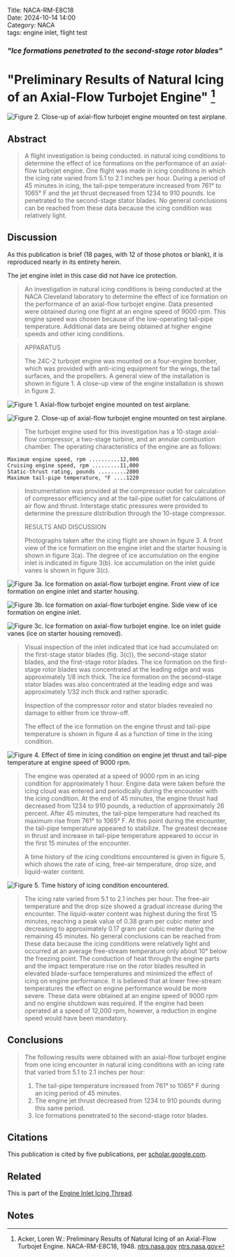 Title: NACA-RM-E8C18     
Date: 2024-10-14 14:00  
Category: NACA  
tags: engine inlet, flight test   

### _"Ice formations penetrated to the second-stage rotor blades"_  

# "Preliminary Results of Natural Icing of an Axial-Flow Turbojet Engine" [^1]  

![Figure 2. Close-up of axial-flow turbojet engine mounted on test airplane.](/images%2FNACA-RM-E8C18%2FFigure%202.png)  

## Abstract  

>A flight investigation is being conducted. in natural icing conditions 
to determine the effect of ice formations on the performance
of an axial-flow turbojet engine. One flight was made in icing conditions 
in which the icing rate varied from 5.1 to 2.1 inches per hour.
During a period of 45 minutes in icing, the tail-pipe temperature
increased from 761° to 1065° F and the jet thrust decreased from 1234
to 910 pounds. Ice penetrated to the second-stage stator blades.
No general conclusions can be reached from these data because
the icing condition was relatively light.  

## Discussion  

As this publication is brief (18 pages, with 12 of those photos or blank), 
it is reproduced nearly in its entirety herein.  

The jet engine inlet in this case did not have ice protection.  

>An investigation in natural icing conditions is being conducted 
at the NACA Cleveland laboratory to determine the effect of
ice formation on the performance of an axial-flow turbojet engine.
Data presented were obtained during one flight at an engine speed
of 9000 rpm. This engine speed was chosen because of the low-operating 
tail-pipe temperature. Additional data are being obtained
at higher engine speeds and other icing conditions.  

>APPARATUS  
> 
>The 24C-2 turbojet engine was mounted on a four-engine bomber,
which was provided with anti-icing equipment for the wings, the tail
surfaces, and the propellers. A general view of the installation is
shown in figure 1. A close-up view of the engine installation is
shown in figure 2. 

![Figure 1. Axial-flow turbojet engine mounted on test airplane.](/images%2FNACA-RM-E8C18%2FFigure%201.png)  

![Figure 2. Close-up of axial-flow turbojet engine mounted on test airplane.](/images%2FNACA-RM-E8C18%2FFigure%202.png)  
 
>The turbojet engine used for this investigation
has a 10-stage axial-flow compressor, a two-stage turbine, and an
annular combustion chamber. The operating characteristics of the
engine are as follows:  

```text
Maximum engine speed, rpm ..........12,000
Cruising engine speed, rpm .........11,000
Static-thrust rating, pounds .........2800
Maximum tail-pipe temperature, °F ....1220
```

>Instrumentation was provided at the compressor outlet for calculation 
of compressor efficiency and at the tail-pipe outlet for
calculations of air flow and thrust. Interstage static pressures
were provided to determine the pressure distribution through the
10-stage compressor.  
> 
>RESULTS AND DISCUSSION  
> 
>Photographs taken after the icing flight are shown in figure 3.
A front view of the ice formation on the engine inlet and the starter
housing is shown in figure 3(a). The degree of ice accumulation on
the engine inlet is indicated in figure 3(b). Ice accumulation on
the inlet guide vanes is shown in figure 3(c). 

![Figure 3a. Ice formation on axial-flow turbojet engine. Front view of ice formation on engine inlet and starter housing.](/images%2FNACA-RM-E8C18%2FFigure%203a.png)  

![Figure 3b. Ice formation on axial-flow turbojet engine. Side view of ice formation on engine inlet.](/images%2FNACA-RM-E8C18%2FFigure%203b.png)  

![Figure 3c. Ice formation on axial-flow turbojet engine. Ice on inlet guide vanes (ice on starter housing removed).](/images%2FNACA-RM-E8C18%2FFigure%203c.png)  

>Visual inspection
of the inlet indicated that ice had accumulated on the first-stage
stator blades (fig. 3(c)), the second-stage stator blades, and the
first-stage rotor blades. The ice formation on the first-stage
rotor blades was concentrated at the leading edge and was approximately 
1/8 inch thick. The ice formation on the second-stage stator
blades was also concentrated at the leading edge and was approximately 
1/32 inch thick and rather sporadic.  
> 
>Inspection of the compressor rotor and stator blades revealed
no damage to either from ice throw-off.  
> 
> The effect of the ice formation on the engine thrust and tail-pipe 
temperature is shown in figure 4 as a function of time in the
icing condition. 

![Figure 4. Effect of time in icing condition on engine jet
thrust and tail-pipe temperature at engine speed of 9000 rpm.](/images%2FNACA-RM-E8C18%2FFigure%204.png)  

>The engine was operated at a speed of 9000 rpm in
an icing condition for approximately 1 hour. Engine data were
taken before the icing cloud was entered and periodically during
the encounter with the icing condition. At the end of 45 minutes,
the engine thrust had decreased from 1234 to 910 pounds, a reduction
of approximately 26 percent. After 45 minutes, the tail-pipe temperature 
had reached its maximum rise from 761° to 1065° F. At
this point during the encounter, the tail-pipe temperature appeared
to stabilize. The greatest decrease in thrust and increase in
tail-pipe temperature appeared to occur in the first 15 minutes
of the encounter.  
> 
>A time history of the icing conditions encountered is given in
figure 5, which shows the rate of icing, free-air temperature, drop
size, and liquid-water content.  

![Figure 5. Time history of icing condition encountered.](/images%2FNACA-RM-E8C18%2FFigure%205.png)  

>The icing rate varied from 5.1 to
2.1 inches per hour. The free-air temperature and the drop size
showed a gradual increase during the encounter. The liquid-water
content was highest during the first 15 minutes, reaching a peak
value of 0.38 gram per cubic meter and decreasing to approximately
0.17 gram per cubic meter during the remaining 45 minutes.
No general conclusions can be reached from these data because
the icing conditions were relatively light and occurred at an
average free-stream temperature only about 10° below the freezing
point. The conduction of heat through the engine parts and the
impact temperature rise on the rotor blades resulted in elevated
blade-surface temperatures and minimized the effect of icing on
engine performance. It is believed that at lower free-stream temperatures 
the effect on engine performance would be more severe.
These data were obtained at an engine speed of 9000 rpm and no
engine shutdown was required. If the engine had been operated at
a speed of 12,000 rpm, however, a reduction in engine speed would
have been mandatory.  

## Conclusions  

>The following results were obtained with an axial-flow turbojet 
engine from one icing encounter in natural icing conditions
with an icing rate that varied from 5.1 to 2.1 inches per hour:  
>1. The tail-pipe temperature increased from 761° to 1065° F
during an icing period of 45 minutes.  
>2. The engine jet thrust decreased from 1234 to 910 pounds
during this same period.  
>3. Ice formations penetrated to the second-stage rotor blades.  

## Citations  

This publication is cited by five publications, per [scholar.google.com](https://scholar.google.com/scholar?hl=en&as_sdt=5%2C48&sciodt=0%2C48&cites=693079547255783446&scipsc=&q=Preliminary+Results+of+Natural+Icing+of+an+Axial-Flow+Turbojet+Engine&btnG=).  

## Related  

This is part of the [Engine Inlet Icing Thread]({filename}Engine%20Inlet%20Icing.md).  

## Notes  

[^1]: Acker, Loren W.: Preliminary Results of Natural Icing of an Axial-Flow Turbojet Engine. NACA-RM-E8C18, 1948. [ntrs.nasa.gov](https://ntrs.nasa.gov/citations/19930086190) [ntrs.nasa.gov](https://ntrs.nasa.gov/citations/19930086190)  


